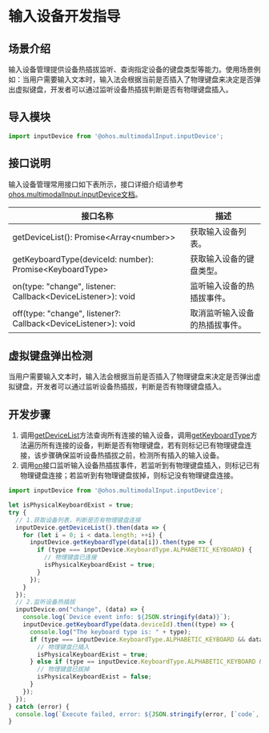 # 输入设备开发指导

## 场景介绍

输入设备管理提供设备热插拔监听、查询指定设备的键盘类型等能力。使用场景例如：当用户需要输入文本时，输入法会根据当前是否插入了物理键盘来决定是否弹出虚拟键盘，开发者可以通过监听设备热插拔判断是否有物理键盘插入。

## 导入模块

```js
import inputDevice from '@ohos.multimodalInput.inputDevice';
```

## 接口说明

输入设备管理常用接口如下表所示，接口详细介绍请参考[ohos.multimodalInput.inputDevice文档](../../reference/apis-input-kit/js-apis-inputdevice.md)。

| 接口名称  | 描述 |
| ----------- | ------------------------------------------------------------ | 
| getDeviceList(): Promise\<Array\<number>> | 获取输入设备列表。 |
| getKeyboardType(deviceId: number): Promise\<KeyboardType> | 获取输入设备的键盘类型。 |
| on(type: "change", listener: Callback\<DeviceListener>): void | 监听输入设备的热插拔事件。 |
| off(type: "change", listener?: Callback\<DeviceListener>): void | 取消监听输入设备的热插拔事件。 |

## 虚拟键盘弹出检测

当用户需要输入文本时，输入法会根据当前是否插入了物理键盘来决定是否弹出虚拟键盘，开发者可以通过监听设备热插拔，判断是否有物理键盘插入。

## 开发步骤

1. 调用[getDeviceList](../../reference/apis-input-kit/js-apis-inputdevice.md#inputdevicegetdevicelist9)方法查询所有连接的输入设备，调用[getKeyboardType](../../reference/apis-input-kit/js-apis-inputdevice.md#inputdevicegetkeyboardtype9)方法遍历所有连接的设备，判断是否有物理键盘，若有则标记已有物理键盘连接，该步骤确保监听设备热插拔之前，检测所有插入的输入设备。
2. 调用[on](../../reference/apis-input-kit/js-apis-inputdevice.md#inputdeviceon9)接口监听输入设备热插拔事件，若监听到有物理键盘插入，则标记已有物理键盘连接；若监听到有物理键盘拔掉，则标记没有物理键盘连接。


```js
import inputDevice from '@ohos.multimodalInput.inputDevice';

let isPhysicalKeyboardExist = true;
try {
  // 1.获取设备列表，判断是否有物理键盘连接
  inputDevice.getDeviceList().then(data => {
    for (let i = 0; i < data.length; ++i) {
      inputDevice.getKeyboardType(data[i]).then(type => {
        if (type === inputDevice.KeyboardType.ALPHABETIC_KEYBOARD) {
          // 物理键盘已连接
          isPhysicalKeyboardExist = true;
        }
      });
    }
  });
  // 2.监听设备热插拔
  inputDevice.on("change", (data) => {
    console.log(`Device event info: ${JSON.stringify(data)}`);
    inputDevice.getKeyboardType(data.deviceId).then((type) => {
      console.log("The keyboard type is: " + type);
      if (type === inputDevice.KeyboardType.ALPHABETIC_KEYBOARD && data.type == 'add') {
        // 物理键盘已插入
        isPhysicalKeyboardExist = true;
      } else if (type == inputDevice.KeyboardType.ALPHABETIC_KEYBOARD && data.type == 'remove') {
        // 物理键盘已拔掉
        isPhysicalKeyboardExist = false;
      }
    });
  });
} catch (error) {
  console.log(`Execute failed, error: ${JSON.stringify(error, [`code`, `message`])}`);
}
```
